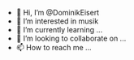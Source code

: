 - 👋 Hi, I’m @DominikEisert
- 👀 I’m interested in musik
- 🌱 I’m currently learning ...
- 💞️ I’m looking to collaborate on ...
- 📫 How to reach me ...

<!---
DominikEisert/DominikEisert is a ✨ special ✨ repository because its `README.md` (this file) appears on your GitHub profile.
You can click the Preview link to take a look at your changes.
--->

